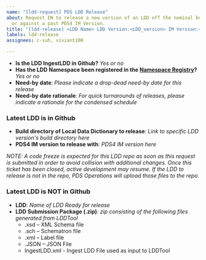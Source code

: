 ```yaml
---
name: "[ldd-request] PDS LDD Release"
about: Request EN to release a new version of an LDD off the nominal build schedule
  or against a past PDS4 IM Version.
title: "[ldd-release] <LDD Name> LDD Version:<LDD_version> IM Version:<IM_Version>"
labels: ldd-release
assignees: c-suh, viviant100

---
```


* **Is the LDD IngestLDD in Github?** _Yes or no_
* **Has the LDD Namespace been registered in the [Namespace Registry](https://github.com/NASA-PDS/pds4-information-model/raw/main/docs/namespace-registry/pds-namespace-registry.pdf)?** _Yes or no_
* **Need-by date**: _Please indicate a drop-dead need-by date for this release_
* **Need-by date rationale**: _For quick turnarounds of releases, please indicate a rationale for the condensed schedule_

### Latest LDD is in Github
* **Build directory of Local Data Dictionary to release**: _Link to specific LDD version's build directory here_
* **PDS4 IM version to release with**: _PDS4 IM version here_

_NOTE: A code freeze is expected for this LDD repo as soon as this request is submitted in order to avoid collision with additional changes. Once this ticket has been closed, active development may resume. If the LDD to release is not in the repo, PDS Operations will upload those files to the repo._

### Latest LDD is NOT in Github
* **LDD**: _Name of LDD Ready for release_
* **LDD Submission Package (.zip)**: _zip consisting of the following files generated from LDDTool_
    * .xsd – XML Schema file
    * .sch – Schematron file
    * .xml – Label file
    * .JSON – JSON File
    * IngestLDD.xml - Ingest LDD File used as input to LDDTool
